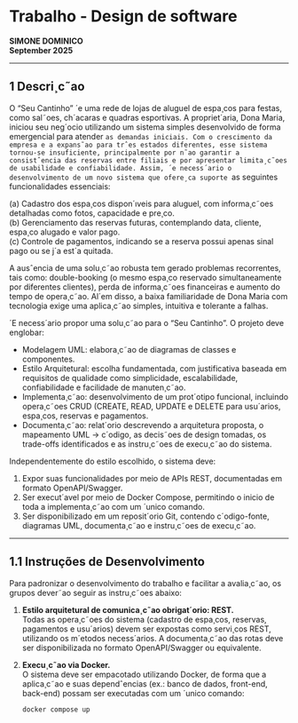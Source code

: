 # Trabalho - Design de software

**SIMONE DOMINICO**  
**September 2025**

---

## 1 Descri¸c˜ao

O “Seu Cantinho” ´e uma rede de lojas de aluguel de espa¸cos para festas, como sal˜oes, ch´acaras e quadras esportivas. A propriet´aria, Dona Maria, iniciou seu neg´ocio utilizando um sistema simples desenvolvido de forma emergencial para atender `as demandas iniciais. Com o crescimento da empresa e a expans˜ao para trˆes estados diferentes, esse sistema tornou-se insuficiente, principalmente por n˜ao garantir a consistˆencia das reservas entre filiais e por apresentar limita¸c˜oes de usabilidade e confiabilidade. Assim, ´e necess´ario o desenvolvimento de um novo sistema que ofere¸ca suporte `as seguintes funcionalidades essenciais:

(a) Cadastro dos espa¸cos dispon´ıveis para aluguel, com informa¸c˜oes detalhadas como fotos, capacidade e pre¸co.  
(b) Gerenciamento das reservas futuras, contemplando data, cliente, espa¸co alugado e valor pago.  
(c) Controle de pagamentos, indicando se a reserva possui apenas sinal pago ou se j´a est´a quitada.  

A ausˆencia de uma solu¸c˜ao robusta tem gerado problemas recorrentes, tais como: double-booking (o mesmo espa¸co reservado simultaneamente por diferentes clientes), perda de informa¸c˜oes financeiras e aumento do tempo de opera¸c˜ao. Al´em disso, a baixa familiaridade de Dona Maria com tecnologia exige uma aplica¸c˜ao simples, intuitiva e tolerante a falhas.

´E necess´ario propor uma solu¸c˜ao para o “Seu Cantinho”. O projeto deve englobar:

- Modelagem UML: elabora¸c˜ao de diagramas de classes e componentes.  
- Estilo Arquitetural: escolha fundamentada, com justificativa baseada em requisitos de qualidade como simplicidade, escalabilidade, confiabilidade e facilidade de manuten¸c˜ao.  
- Implementa¸c˜ao: desenvolvimento de um prot´otipo funcional, incluindo opera¸c˜oes CRUD (CREATE, READ, UPDATE e DELETE para usu´arios, espa¸cos, reservas e pagamentos.  
- Documenta¸c˜ao: relat´orio descrevendo a arquitetura proposta, o mapeamento UML → c´odigo, as decis˜oes de design tomadas, os trade-offs identificados e as instru¸c˜oes de execu¸c˜ao do sistema.

Independentemente do estilo escolhido, o sistema deve:

1. Expor suas funcionalidades por meio de APIs REST, documentadas em formato OpenAPI/Swagger.  
2. Ser execut´avel por meio de Docker Compose, permitindo o inicio de toda a implementa¸c˜ao com um ´unico comando.  
3. Ser disponibilizado em um reposit´orio Git, contendo c´odigo-fonte, diagramas UML, documenta¸c˜ao e instru¸c˜oes de execu¸c˜ao.

---

## 1.1 Instruções de Desenvolvimento

Para padronizar o desenvolvimento do trabalho e facilitar a avalia¸c˜ao, os grupos dever˜ao seguir as instru¸c˜oes abaixo:

1. **Estilo arquitetural de comunica¸c˜ao obrigat´orio: REST.**  
   Todas as opera¸c˜oes do sistema (cadastro de espa¸cos, reservas, pagamentos e usu´arios) devem ser expostas como servi¸cos REST, utilizando os m´etodos necess´arios. A documenta¸c˜ao das rotas deve ser disponibilizada no formato OpenAPI/Swagger ou equivalente.

2. **Execu¸c˜ao via Docker.**  
   O sistema deve ser empacotado utilizando Docker, de forma que a aplica¸c˜ao e suas dependˆencias (ex.: banco de dados, front-end, back-end) possam ser executadas com um ´unico comando:

   ```bash
   docker compose up

